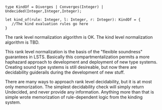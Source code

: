 ```lsts
type KindOf = Diverges | Converges(Integer) | Undecided(Integer,Integer,Integer); 

let kind_of(rule: Integer, l: Integer, r: Integer): KindOf = {
   //The kind evaluation rules go here
}
```

The rank level normalization algorithm is OK.
The kind level normalization algorithm is TBD.

This rank level normalization is the basis of the "flexible soundness" guarantees in LSTS.
Basically this compartmentalization permits a more haphazard approach to development and deployment of new type systems.
Creating sound type systems is still desireable, but now there are decidability guiderails during the development of new stuff.

There are many ways to approach rank level decidability, but it is at most only memorization.
The simplest decidability check will simply return Undecided, and never provide any information.
Anything more than that is simple wrote memorization of rule-dependent logic from the kinding system.
